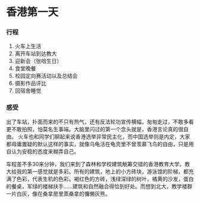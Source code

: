 # 香港第一天


### 行程  
1. 火车上生活
2. 离开车站到达教大
3. 迎新会（张唅生日）
4. 食堂晚餐
5. 校园定向赛活动以及总结会
6. 摄影作品评比
7. 回宿舍睡觉

### 感受

出了车站，扑面而来的不只有热气，还有反法轮功宣传横幅，匆匆走过，不敢多看更不敢拍照，怕莫名生事端。大脑里闪过的第一个念头就是，香港言论真的很自由。 火车也和同学们聊起来说香港选举非常民主化，而中国选举则是内定，大家都毋庸置疑的默认这样的事实，就像乌龟活在龟壳里不曾羡慕飞鸟的自由，只是用自认为安稳的态度来糊弄自己。 


车程差不多30来分钟，我们来到了森林和学校建筑觥筹交错的香港教育大学。教大给我的第一感觉就是多彩。所有的建筑，地上的小方砖块，游泳馆的阶梯，都充满了色彩，代表生机的色彩。褐红色的方砖，浅绿深绿的树叶，橘黄的沙发，蛋白的餐桌，军绿的楼梯扶手……建筑和自然融合得恰到好处。而想到北大，教学楼群一片白灰，像在桑拿房里蒸桑拿的慵懒灰熊。 

